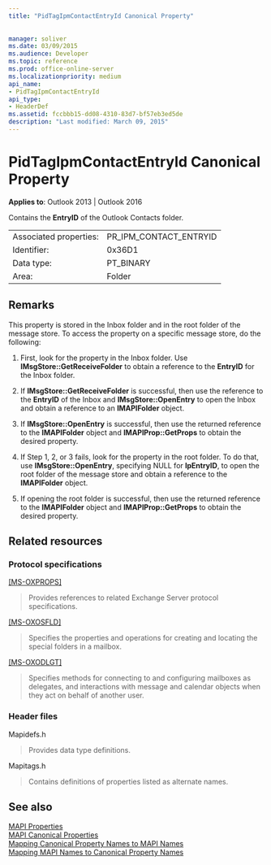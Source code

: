 ```yaml
---
title: "PidTagIpmContactEntryId Canonical Property"
 
 
manager: soliver
ms.date: 03/09/2015
ms.audience: Developer
ms.topic: reference
ms.prod: office-online-server
ms.localizationpriority: medium
api_name:
- PidTagIpmContactEntryId
api_type:
- HeaderDef
ms.assetid: fccbbb15-dd08-4310-83d7-bf57eb3ed5de
description: "Last modified: March 09, 2015"
---
```


# PidTagIpmContactEntryId Canonical Property

**Applies to**: Outlook 2013 | Outlook 2016
  
Contains the **EntryID** of the Outlook Contacts folder.
  
|||
|:-----|:-----|
|Associated properties:  <br/> |PR_IPM_CONTACT_ENTRYID  <br/> |
|Identifier:  <br/> |0x36D1  <br/> |
|Data type:  <br/> |PT_BINARY  <br/> |
|Area:  <br/> |Folder  <br/> |

## Remarks

This property is stored in the Inbox folder and in the root folder of the message store. To access the property on a specific message store, do the following:
  
1. First, look for the property in the Inbox folder. Use **IMsgStore::GetReceiveFolder** to obtain a reference to the **EntryID** for the Inbox folder.

2. If **IMsgStore::GetReceiveFolder** is successful, then use the reference to the **EntryID** of the Inbox and **IMsgStore::OpenEntry** to open the Inbox and obtain a reference to an **IMAPIFolder** object.

3. If **IMsgStore::OpenEntry** is successful, then use the returned reference to the **IMAPIFolder** object and **IMAPIProp::GetProps** to obtain the desired property.

4. If Step 1, 2, or 3 fails, look for the property in the root folder. To do that, use **IMsgStore::OpenEntry**, specifying NULL for **lpEntryID**, to open the root folder of the message store and obtain a reference to the **IMAPIFolder** object.

5. If opening the root folder is successful, then use the returned reference to the **IMAPIFolder** object and **IMAPIProp::GetProps** to obtain the desired property.

## Related resources

### Protocol specifications

[[MS-OXPROPS]](https://msdn.microsoft.com/library/f6ab1613-aefe-447d-a49c-18217230b148%28Office.15%29.aspx)
  
> Provides references to related Exchange Server protocol specifications.

[[MS-OXOSFLD]](https://msdn.microsoft.com/library/a60e9c16-2ba8-424b-b60c-385a8a2837cb%28Office.15%29.aspx)
  
> Specifies the properties and operations for creating and locating the special folders in a mailbox.

[[MS-OXODLGT]](https://msdn.microsoft.com/library/01a89b11-9c43-4c40-b147-8f6a1ef5a44f%28Office.15%29.aspx)
  
> Specifies methods for connecting to and configuring mailboxes as delegates, and interactions with message and calendar objects when they act on behalf of another user.

### Header files

Mapidefs.h
  
> Provides data type definitions.

Mapitags.h
  
> Contains definitions of properties listed as alternate names.

## See also

[MAPI Properties](mapi-properties.md)  
[MAPI Canonical Properties](mapi-canonical-properties.md)  
[Mapping Canonical Property Names to MAPI Names](mapping-canonical-property-names-to-mapi-names.md)  
[Mapping MAPI Names to Canonical Property Names](mapping-mapi-names-to-canonical-property-names.md)
